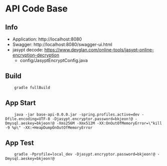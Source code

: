 # API Code Base

## Info
- Application: http://localhost:8080
- Swagger: http://localhost:8080/swagger-ui.html
- jasypt decode: https://www.devglan.com/online-tools/jasypt-online-encryption-decryption
  - config/JasyptEncryptConfig.java

## Build
```
    gradle fullBuild
```

## App Start
```
    java -jar base-api-0.0.0.jar -spring.profiles.active=dev -Dfile.encoding=UTF-8 -Djasypt.encryptor.password=bkjeon!@ -Dmysql.aeskey=bkjeon!@ -Xms256M -Xmx512M -XX:OnOutOfMemoryError=\"kill -9 %p\" -XX:+HeapDumpOnOutOfMemoryError
```

## App Test
```
    gradle -Pprofile=local_dev -Djasypt.encryptor.password=bkjeon!@ -Dmysql.aeskey=bkjeon!@
```
